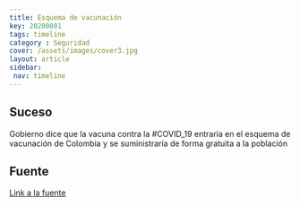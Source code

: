 ```yaml
---
title: Esquema de vacunación
key: 20200801
tags: timeline
category : Seguridad
cover: /assets/images/cover3.jpg
layout: article
sidebar:
 nav: timeline
---
```


## Suceso

Gobierno dice que la vacuna contra la #COVID_19 entraría en el esquema de vacunación de Colombia y se suministraría de forma gratuita a la población 

## Fuente
[Link a la fuente](https://twitter.com/CaracolRadio/status/1289718324323135494)